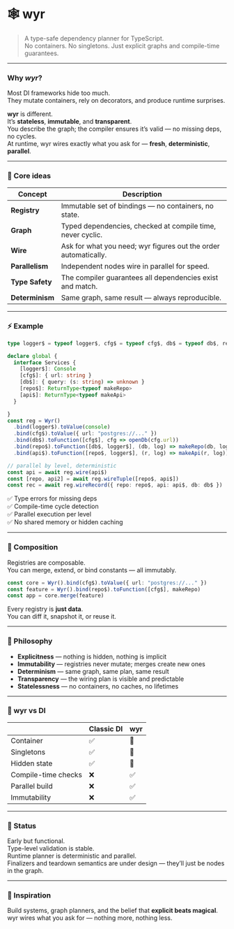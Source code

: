# 🕸️ wyr  
> A type-safe dependency planner for TypeScript.  
> No containers. No singletons. Just explicit graphs and compile-time guarantees.

---

### Why *wyr*?  
Most DI frameworks hide too much.  
They mutate containers, rely on decorators, and produce runtime surprises.  

**wyr** is different.  
It’s **stateless**, **immutable**, and **transparent**.  
You describe the graph; the compiler ensures it’s valid — no missing deps, no cycles.  
At runtime, wyr wires exactly what you ask for — **fresh**, **deterministic**, **parallel**.

---

### 🧠 Core ideas

| Concept | Description |
|----------|--------------|
| **Registry** | Immutable set of bindings — no containers, no state. |
| **Graph** | Typed dependencies, checked at compile time, never cyclic. |
| **Wire** | Ask for what you need; wyr figures out the order automatically. |
| **Parallelism** | Independent nodes wire in parallel for speed. |
| **Type Safety** | The compiler guarantees all dependencies exist and match. |
| **Determinism** | Same graph, same result — always reproducible. |


---

### ⚡ Example

```ts
type logger$ = typeof logger$, cfg$ = typeof cfg$, db$ = typeof db$, repo$ = typeof repo$, api$ = typeof api$

declare global {
  interface Services {
    [logger$]: Console
    [cfg$]: { url: string }
    [db$]: { query: (s: string) => unknown }
    [repo$]: ReturnType<typeof makeRepo>
    [api$]: ReturnType<typeof makeApi>
  }

}
const reg = Wyr()
  .bind(logger$).toValue(console)
  .bind(cfg$).toValue({ url: "postgres://..." })
  .bind(db$).toFunction([cfg$], cfg => openDb(cfg.url))
  .bind(repo$).toFunction([db$, logger$], (db, log) => makeRepo(db, log))
  .bind(api$).toFunction([repo$, logger$], (r, log) => makeApi(r, log))

// parallel by level, deterministic
const api = await reg.wire(api$)
const [repo, api2] = await reg.wireTuple([repo$, api$])
const rec = await reg.wireRecord({ repo: repo$, api: api$, db: db$ })
```
✅ Type errors for missing deps  
✅ Compile-time cycle detection  
✅ Parallel execution per level  
✅ No shared memory or hidden caching  

---

### 🧩 Composition

Registries are composable.  
You can merge, extend, or bind constants — all immutably.

```ts
const core = Wyr().bind(cfg$).toValue({ url: "postgres://..." })
const feature = Wyr().bind(repo$).toFunction([cfg$], makeRepo)
const app = core.merge(feature)
```

Every registry is **just data**.  
You can diff it, snapshot it, or reuse it.

---

### 🧭 Philosophy

- **Explicitness** — nothing is hidden, nothing is implicit  
- **Immutability** — registries never mutate; merges create new ones  
- **Determinism** — same graph, same plan, same result  
- **Transparency** — the wiring plan is visible and predictable  
- **Statelessness** — no containers, no caches, no lifetimes  

---

### 🧱 wyr vs DI

| | Classic DI | wyr |
|---|---|---|
| Container | ✅ | 🚫 |
| Singletons | ✅ | 🚫 |
| Hidden state | ✅ | 🚫 |
| Compile-time checks | ❌ | ✅ |
| Parallel build | ❌ | ✅ |
| Immutability | ❌ | ✅ |

---

### 🧪 Status  
Early but functional.  
Type-level validation is stable.  
Runtime planner is deterministic and parallel.  
Finalizers and teardown semantics are under design — they’ll just be nodes in the graph.

---

### 💬 Inspiration  
Build systems, graph planners, and the belief that **explicit beats magical**.  
wyr wires what you ask for — nothing more, nothing less.
